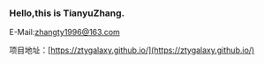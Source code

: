 ### Hello,this is TianyuZhang.

E-Mail:zhangty1996@163.com

项目地址：[https://ztygalaxy.github.io/](https://ztygalaxy.github.io/)
